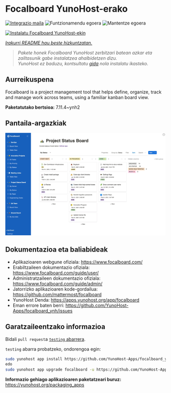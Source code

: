 <!--
Ohart ongi: README hau automatikoki sortu da <https://github.com/YunoHost/apps/tree/master/tools/readme_generator>ri esker
EZ editatu eskuz.
-->

# Focalboard YunoHost-erako

[![Integrazio maila](https://dash.yunohost.org/integration/focalboard.svg)](https://dash.yunohost.org/appci/app/focalboard) ![Funtzionamendu egoera](https://ci-apps.yunohost.org/ci/badges/focalboard.status.svg) ![Mantentze egoera](https://ci-apps.yunohost.org/ci/badges/focalboard.maintain.svg)

[![Instalatu Focalboard YunoHost-ekin](https://install-app.yunohost.org/install-with-yunohost.svg)](https://install-app.yunohost.org/?app=focalboard)

*[Irakurri README hau beste hizkuntzatan.](./ALL_README.md)*

> *Pakete honek Focalboard YunoHost zerbitzari batean azkar eta zailtasunik gabe instalatzea ahalbidetzen dizu.*  
> *YunoHost ez baduzu, kontsultatu [gida](https://yunohost.org/install) nola instalatu ikasteko.*

## Aurreikuspena

Focalboard is a project management tool that helps define, organize, track and manage work across teams, using a familiar kanban board view.


**Paketatutako bertsioa:** 7.11.4~ynh2

## Pantaila-argazkiak

![Focalboard(r)en pantaila-argazkia](./doc/screenshots/screenshot.jpg)

## Dokumentazioa eta baliabideak

- Aplikazioaren webgune ofiziala: <https://www.focalboard.com/>
- Erabiltzaileen dokumentazio ofiziala: <https://www.focalboard.com/guide/user/>
- Administratzaileen dokumentazio ofiziala: <https://www.focalboard.com/guide/admin/>
- Jatorrizko aplikazioaren kode-gordailua: <https://github.com/mattermost/focalboard>
- YunoHost Denda: <https://apps.yunohost.org/app/focalboard>
- Eman errore baten berri: <https://github.com/YunoHost-Apps/focalboard_ynh/issues>

## Garatzaileentzako informazioa

Bidali `pull request`a [`testing` abarrera](https://github.com/YunoHost-Apps/focalboard_ynh/tree/testing).

`testing` abarra probatzeko, ondorengoa egin:

```bash
sudo yunohost app install https://github.com/YunoHost-Apps/focalboard_ynh/tree/testing --debug
edo
sudo yunohost app upgrade focalboard -u https://github.com/YunoHost-Apps/focalboard_ynh/tree/testing --debug
```

**Informazio gehiago aplikazioaren paketatzeari buruz:** <https://yunohost.org/packaging_apps>
